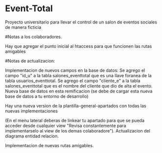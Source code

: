# Event-Total
Proyecto universitario para llevar el control de un salon de eventos sociales de manera ficticia

#Notas a los colaboradores.

Hay que agregar el punto inicial al htaccess para que funcionen las rutas amigables

#Notas de actualizacion:

Implementacion de nuevos campos en la base de datos:
Se agrego el campo "id_u" a la tabla salones_eventtotal que es una llave foranea de la tabla usuarios_eventtotal.
Se agrego el campo "cliente_e" a la tabla salones_eventtotal que es el nombre del cliente que dio de alta el evento.
Nueva base de datos en esta remificacion (se debe de cargar esta nueva base de datos a tu entorno de desarrollo)

Hay una nueva version de la plantilla-general-apartados con todas las nuevas implementaciones

(En el menu lateral deberas de linkear tu apartado para que se pueda acceder desde cualquier view "Revisa constantemente para implementarselo al view de los demas colaboradore").
Actualizacion del diagrama entidad relacion.

Implementacion de nuevas rutas amigables.
